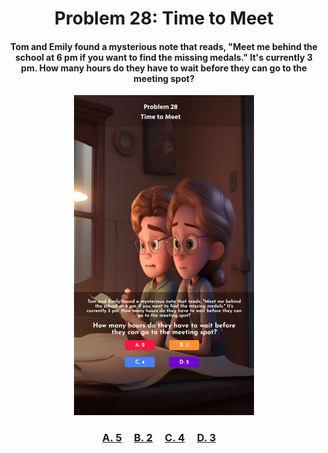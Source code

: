 <h1 align="center">
Problem 28: Time to Meet
</h1>

<h4 align="center">
Tom and Emily found a mysterious note that reads, "Meet me behind the school at 6 pm if you want to find the missing medals." It's currently 3 pm. How many hours do they have to wait before they can go to the meeting spot?
</h4>

<p align="center">
<img src="problem_28.png" height="512"/>
</p>

<h3 align="center"><span><a href="https://raw.githubusercontent.com/rain1024/math/main/assets/lose0.png">A. 5</a></span>&nbsp;&nbsp;&nbsp;&nbsp;
<span><a href="https://raw.githubusercontent.com/rain1024/math/main/assets/lose0.png">B. 2</a></span>&nbsp;&nbsp;&nbsp;&nbsp;
<span><a href="https://raw.githubusercontent.com/rain1024/math/main/assets/lose0.png">C. 4</a></span>&nbsp;&nbsp;&nbsp;&nbsp;
<span><a href="https://raw.githubusercontent.com/rain1024/math/main/assets/win0.png">D. 3</a></span>&nbsp;&nbsp;&nbsp;&nbsp;
</h3>